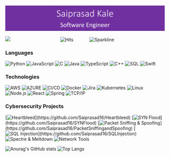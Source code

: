 
![Header](https://github.com/Saiprasad16/Saiprasad16/blob/main/Screenshot%20(135).png?raw=true)

![](https://komarev.com/ghpvc/?username=Saiprasad16&color=blueviolet&style=plastic&label=PROFILE+VIEWS) &nbsp;&nbsp;&nbsp;&nbsp;&nbsp;&nbsp;&nbsp;&nbsp;&nbsp;&nbsp;&nbsp;&nbsp;&nbsp;&nbsp;&nbsp;&nbsp;&nbsp;&nbsp;&nbsp;&nbsp;&nbsp;&nbsp;&nbsp;&nbsp;&nbsp;&nbsp;&nbsp;&nbsp;&nbsp;&nbsp;&nbsp;&nbsp;&nbsp;&nbsp;&nbsp;&nbsp;&nbsp;&nbsp; ![Hits](https://hits.seeyoufarm.com/api/count/incr/badge.svg?url=https://github.com/Saiprasad16hit-counter&count_bg=%23BA1BD4&title_bg=%23555555&icon=&icon_color=blueviolet&title=Hits&edge_flat=false&style=plastic)&nbsp;&nbsp;&nbsp;&nbsp;&nbsp;&nbsp;&nbsp;&nbsp;&nbsp;&nbsp;&nbsp;&nbsp;&nbsp;![Sparkline](https://stars.medv.io/Naereen/badges.svg)


### Languages

![Python](https://img.shields.io/badge/-Python-000?&logo=python)
![JavaScript](https://img.shields.io/badge/-JavaScript-000?&logo=JavaScript&logoColor=ddc508)
![C](https://img.shields.io/badge/-C-000?&logo=C)
![Java](https://img.shields.io/badge/-Java-000?&logo=Java&logoColor=007396)
![TypeScript](https://img.shields.io/badge/-TypeScript-000?&logo=TypeScript&logoColor=007ACC)
![C++](https://img.shields.io/badge/-C++-000?&logo=c%2b%2b&logoColor=00599C)
![SQL](https://img.shields.io/badge/-SQL-000?&logo=MySQL&logoColor=4479A1)
![Swift](https://img.shields.io/badge/-Swift-000?&logo=Swift)


### Technologies

![AWS](https://img.shields.io/badge/-AWS-000?&logo=Amazon-AWS&logoColor=FF9900)
![AZURE](https://img.shields.io/badge/Microsoft_Azure-000?&logo=microsoft-azure&logoColor=white)
![CI/CD](https://img.shields.io/badge/-CI%2FCD-000?&logo=CircleCI&logoColor=888)
![Docker](https://img.shields.io/badge/-Docker-000?&logo=Docker)
![Jira](https://img.shields.io/badge/-Jira-000?&logo=Jira-Software&logoColor=0052CC)
![Kubernetes](https://img.shields.io/badge/-Kubernetes-000?&logo=Kubernetes)
![Linux](https://img.shields.io/badge/-Linux-000?&logo=Linux&logoColor=FCC624)
![Node.js](https://img.shields.io/badge/-Node.js-000?&logo=node.js)
![React](https://img.shields.io/badge/-React-000?&logo=React)
![Spring](https://img.shields.io/badge/-Spring-000?&logo=Spring)
![TCP/IP](https://img.shields.io/badge/-TCP%2FIP-000?&logo=Cisco)

### Cybersecurity Projects

[![Heartbleed](https://img.shields.io/badge/-🩸%20Heartbleed-000?)](https://github.com/Saiprasad16/Heartbleed)
[![SYN Flood](https://img.shields.io/badge/-🌊%20SYN%20Flood-000?)](https://github.com/Saiprasad16/SYNFlood)
[![Packet Sniffing & Spoofing](https://img.shields.io/badge/-🗂%20Packet%20Sniffing%20%26%20Spoofing-000?)](https://github.com/Saiprasad16/PacketSniffingandSpoofing)
[![SQL Injection](https://img.shields.io/badge/-💉%20SQL%20Injection-000?)](https://github.com/Saiprasad16/SQLInjection)
![Spectre & Meltdown](https://img.shields.io/badge/-🛡%20Spectre%20%26%20Meltdown-000?)
![Network Tools](https://img.shields.io/badge/-🌐%20Network%20Tools-000?)

![Anurag's GitHub stats](https://github-readme-stats.vercel.app/api?username=Saiprasad16&theme=jolly&show_icons=true) ![Top Langs](https://github-readme-stats.vercel.app/api/top-langs/?username=Saiprasad16&theme=jolly&layout=compact)



